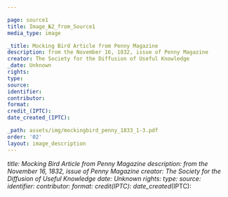 ```yaml
---

page: source1
title: Image_№2_from_Source1
media_type: image

_title: Mocking Bird Article from Penny Magazine 
description: from the November 16, 1832, issue of Penny Magazine
creator: The Society for the Diffusion of Useful Knowledge
_date: Unknown
rights: 
type: 
source:
identifier:
contributor:
format:
credit_(IPTC):
date_created_(IPTC):

_path: assets/img/mockingbird_penny_1833_1-3.pdf
order: '02'
layout: image_description
---
```


_title: Mocking Bird Article from Penny Magazine 
description: from the November 16, 1832, issue of Penny Magazine
creator: The Society for the Diffusion of Useful Knowledge
_date: Unknown
rights: 
type: 
source:
identifier:
contributor:
format:
credit_(IPTC):
date_created_(IPTC):
